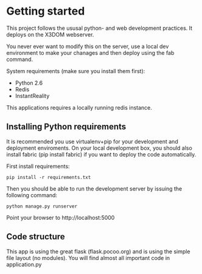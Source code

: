 Getting started
===============

This project follows the ususal python- and web development practices.
It deploys on the X3DOM webserver.

You never ever want to modify this on the server, use a local dev
environment to make your chanages and then deploy using the fab command.

System requirements (make sure you install them first):

 * Python 2.6
 * Redis
 * InstantReality

This applications requires a locally running redis instance.


Installing Python requirements
------------------------------

It is recommended you use virtualenv+pip for your development and
deployment enviroments. On your local development box, you should
also install fabric (pip install fabric) if you want to deploy
the code automatically.

First install requirements:

    pip install -r requirements.txt
  
Then you should be able to run the development server by issuing
the following command:

    python manage.py runserver

Point your browser to http://localhost:5000



Code structure
--------------

This app is using the great flask (flask.pocoo.org) and is using the
simple file layout (no modules). You will find almost all important code
in application.py